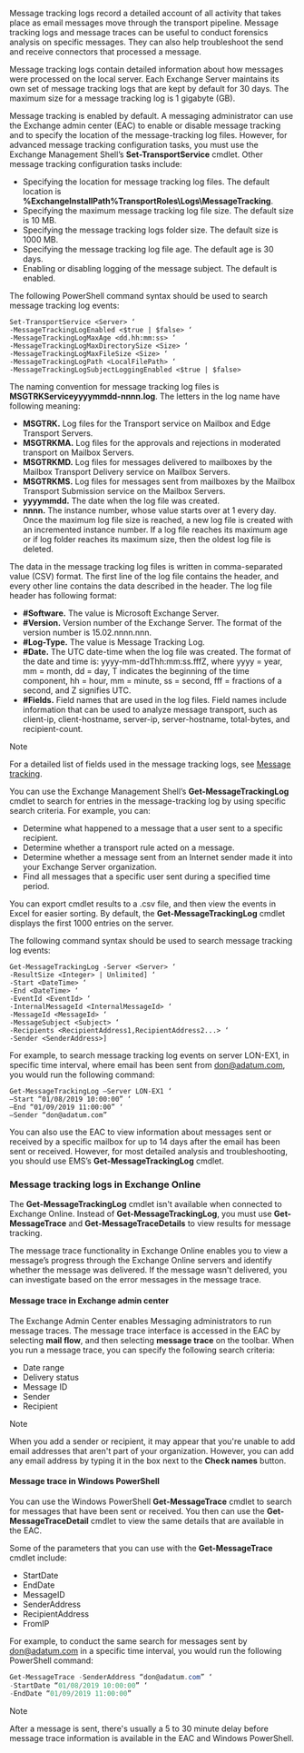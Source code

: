 Message tracking logs record a detailed account of all activity that takes place as email messages move through the transport pipeline. Message tracking logs and message traces can be useful to conduct forensics analysis on specific messages. They can also help troubleshoot the send and receive connectors that processed a message.

Message tracking logs contain detailed information about how messages were processed on the local server. Each Exchange Server maintains its own set of message tracking logs that are kept by default for 30 days. The maximum size for a message tracking log is 1 gigabyte (GB).

Message tracking is enabled by default. A messaging administrator can use the Exchange admin center (EAC) to enable or disable message tracking and to specify the location of the message-tracking log files. However, for advanced message tracking configuration tasks, you must use the Exchange Management Shell’s **Set-TransportService** cmdlet. Other message tracking configuration tasks include:

 -  Specifying the location for message tracking log files. The default location is **%ExchangeInstallPath%TransportRoles\\Logs\\MessageTracking**.
 -  Specifying the maximum message tracking log file size. The default size is 10 MB.
 -  Specifying the message tracking logs folder size. The default size is 1000 MB.
 -  Specifying the message tracking log file age. The default age is 30 days.
 -  Enabling or disabling logging of the message subject. The default is enabled.

The following PowerShell command syntax should be used to search message tracking log events:

```
Set-TransportService <Server> ‘  
-MessageTrackingLogEnabled <$true | $false> ‘  
-MessageTrackingLogMaxAge <dd.hh:mm:ss> ‘  
-MessageTrackingLogMaxDirectorySize <Size> ‘  
-MessageTrackingLogMaxFileSize <Size> ‘  
-MessageTrackingLogPath <LocalFilePath> ‘  
-MessageTrackingLogSubjectLoggingEnabled <$true | $false>

```

The naming convention for message tracking log files is **MSGTRKServiceyyyymmdd-nnnn.log**. The letters in the log name have following meaning:

 -  **MSGTRK.** Log files for the Transport service on Mailbox and Edge Transport Servers.
 -  **MSGTRKMA.** Log files for the approvals and rejections in moderated transport on Mailbox Servers.
 -  **MSGTRKMD.** Log files for messages delivered to mailboxes by the Mailbox Transport Delivery service on Mailbox Servers.
 -  **MSGTRKMS.** Log files for messages sent from mailboxes by the Mailbox Transport Submission service on the Mailbox Servers.
 -  **yyyymmdd.** The date when the log file was created.
 -  **nnnn.** The instance number, whose value starts over at 1 every day. Once the maximum log file size is reached, a new log file is created with an incremented instance number. If a log file reaches its maximum age or if log folder reaches its maximum size, then the oldest log file is deleted.

The data in the message tracking log files is written in comma-separated value (CSV) format. The first line of the log file contains the header, and every other line contains the data described in the header. The log file header has following format:

 -  **\#Software.** The value is Microsoft Exchange Server.
 -  **\#Version.** Version number of the Exchange Server. The format of the version number is 15.02.nnnn.nnn.
 -  **\#Log-Type.** The value is Message Tracking Log.
 -  **\#Date.** The UTC date-time when the log file was created. The format of the date and time is: yyyy-mm-ddThh:mm:ss.fffZ, where yyyy = year, mm = month, dd = day, T indicates the beginning of the time component, hh = hour, mm = minute, ss = second, fff = fractions of a second, and Z signifies UTC.
 -  **\#Fields.** Field names that are used in the log files. Field names include information that can be used to analyze message transport, such as client-ip, client-hostname, server-ip, server-hostname, total-bytes, and recipient-count.

> [!NOTE]
> For a detailed list of fields used in the message tracking logs, see [Message tracking](/exchange/mail-flow/transport-logs/search-message-tracking-logs?azure-portal=true).

You can use the Exchange Management Shell’s **Get-MessageTrackingLog** cmdlet to search for entries in the message-tracking log by using specific search criteria. For example, you can:

 -  Determine what happened to a message that a user sent to a specific recipient.
 -  Determine whether a transport rule acted on a message.
 -  Determine whether a message sent from an Internet sender made it into your Exchange Server organization.
 -  Find all messages that a specific user sent during a specified time period.

You can export cmdlet results to a .csv file, and then view the events in Excel for easier sorting. By default, the **Get-MessageTrackingLog** cmdlet displays the first 1000 entries on the server.

The following command syntax should be used to search message tracking log events:

```
Get-MessageTrackingLog -Server <Server> ‘  
-ResultSize <Integer> | Unlimited] ‘  
-Start <DateTime> ‘  
-End <DateTime> ‘  
-EventId <EventId> ‘  
-InternalMessageId <InternalMessageId> ‘  
-MessageId <MessageId> ‘  
-MessageSubject <Subject> ‘  
-Recipients <RecipientAddress1,RecipientAddress2...> ‘  
-Sender <SenderAddress>]

```

For example, to search message tracking log events on server LON-EX1, in specific time interval, where email has been sent from don@adatum.com, you would run the following command:

```
Get-MessageTrackingLog –Server LON-EX1 ‘  
–Start “01/08/2019 10:00:00” ‘  
–End “01/09/2019 11:00:00” ‘  
–Sender “don@adatum.com”

```

You can also use the EAC to view information about messages sent or received by a specific mailbox for up to 14 days after the email has been sent or received. However, for most detailed analysis and troubleshooting, you should use EMS’s **Get-MessageTrackingLog** cmdlet.

### Message tracking logs in Exchange Online

The **Get-MessageTrackingLog** cmdlet isn't available when connected to Exchange Online. Instead of **Get-MessageTrackingLog**, you must use **Get-MessageTrace** and **Get-MessageTraceDetails** to view results for message tracking.

The message trace functionality in Exchange Online enables you to view a message’s progress through the Exchange Online servers and identify whether the message was delivered. If the message wasn't delivered, you can investigate based on the error messages in the message trace.

#### Message trace in Exchange admin center

The Exchange Admin Center enables Messaging administrators to run message traces. The message trace interface is accessed in the EAC by selecting **mail flow**, and then selecting **message trace** on the toolbar. When you run a message trace, you can specify the following search criteria:

 -  Date range
 -  Delivery status
 -  Message ID
 -  Sender
 -  Recipient

> [!NOTE]
> When you add a sender or recipient, it may appear that you're unable to add email addresses that aren't part of your organization. However, you can add any email address by typing it in the box next to the **Check names** button.

#### Message trace in Windows PowerShell

You can use the Windows PowerShell **Get-MessageTrace** cmdlet to search for messages that have been sent or received. You then can use the **Get-MessageTraceDetail** cmdlet to view the same details that are available in the EAC.

Some of the parameters that you can use with the **Get-MessageTrace** cmdlet include:

 -  StartDate
 -  EndDate
 -  MessageID
 -  SenderAddress
 -  RecipientAddress
 -  FromIP

For example, to conduct the same search for messages sent by don@adatum.com in a specific time interval, you would run the following PowerShell command:

```powershell
Get-MessageTrace -SenderAddress “don@adatum.com” ‘
-StartDate “01/08/2019 10:00:00” ‘
-EndDate “01/09/2019 11:00:00”

```

> [!NOTE]
> After a message is sent, there's usually a 5 to 30 minute delay before message trace information is available in the EAC and Windows PowerShell.
